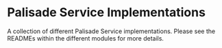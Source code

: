 # Palisade Service Implementations

A collection of different Palisade Service implementations.
Please see the READMEs within the different modules for more details.
